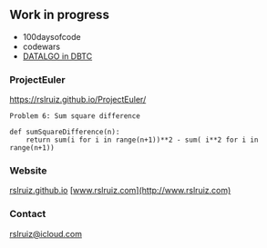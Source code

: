 ## Work in progress

- 100daysofcode
- codewars
- [DATALGO in DBTC](https://rslruiz.github.io/datalgo/)

### ProjectEuler
<https://rslruiz.github.io/ProjectEuler/>

```
Problem 6: Sum square difference

def sumSquareDifference(n):
    return sum(i for i in range(n+1))**2 - sum( i**2 for i in range(n+1))

```

<!---
```
# Problem 5: Smallest multiple
from functools import reduce

def gcd(a, b):
    while b:
        a, b = b, a % b
    return a

def lcm(a, b):
    return a * b // gcd(a, b)

def smallestMult(n):
    return reduce(lcm,range(1,n+1))
```

```
# Problem 4: Largest palindrome product
def largestPalindromeProduct(n):
    max = int('9'*n)
    min = 9*10**(n-1)
    for i in range(max, min, -1):
        for j in range(i, min, -1):
            prod = i*j
            if ispalindrome(prod):
                return prod
    return -1

def ispalindrome(n):
    pal = palin = n; drome = 0
    while pal != 0: 
        drome = drome*10 + pal%10
        pal //= 10
    if palin - drome == 0:
        return True
    else: return False
```


```
# Problem 3: Largest prime factor
def largestPrimeFactor(n):
    for d in range(2, n):
        while n%d == 0:
            n //= d

        if d*d > n: break
    return n
```

```
# Problem 2: Even fibonacci numbers
def fibonacci(n):
    a, b = 1, 0
    while a <= n:
        yield a
        a, b = a+b, a

def fiboEvenSum(n):
    return sum(i for i in fibonacci(n) if not i%2 )
```

```
# Problem 1: Multiples of 3 and 5
def multiplesOf3and5(number):
    return sum(i for i in range(number) if i%3 == 0 or i%5 ==0)
```
--->

### Website

[rslruiz.github.io](https://rslruiz.github.io) [www.rslruiz.com](http://www.rslruiz.com)

### Contact

<rslruiz@icloud.com>
